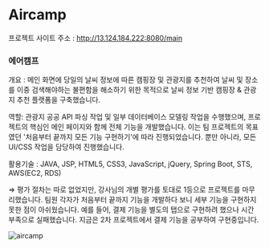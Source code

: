 # Aircamp


프로젝트 사이트 주소 : http://13.124.184.222:8080/main

### 에어캠프 
개요 : 메인 화면에 당일의 날씨 정보에 따른 캠핑장 및 관광지를 추천하여 날씨 및 장소를 이중 검색해야하는 불편함을 해소하기 위한 목적으로 날씨 정보 기반 캠핑장 & 관광지 추천 플랫폼을 구축했습니다.

역할: 관광지 공공 API 파싱 작업 및 일부 데이터베이스 모델링 작업을 수행했으며, 프로젝트의 핵심인 메인 페이지와 함께 전체 기능을 개발했습니다. 이는 팀 프로젝트의 목표였던 '처음부터 끝까지 모든 기능 구현하기'에 따라 진행되었습니다. 뿐만 아니라, 모든 UI/CSS 작업을 담당하여 진행했습니다.

활용기술 : JAVA, JSP, HTML5, CSS3, JavaScript, jQuery, Spring Boot, STS, AWS(EC2, RDS)

⇒ 평가 절차는 따로 없었지만, 강사님의 개별 평가를 토대로 1등으로 프로젝트를 마무리했습니다. 팀원 각자가 처음부터 끝까지 기능을 개발하다 보니 세부 기능을 구현하지 못한 점이 아쉬웠습니다. 예를 들어, 결제 기능을 별도의 탭으로 구현하려 했으나 시간 부족으로 실패했습니다. 지금은 2차 프로젝트에서 결제 기능을 공부하여 구현중입니다.


![aircamp](https://github.com/ssapchap/aircamp/assets/163481508/89b8721c-5a8d-497c-a4ba-3dcdefc81b38)
